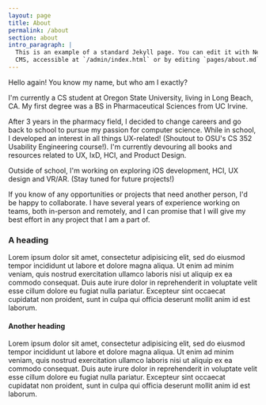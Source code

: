 ```yaml
---
layout: page
title: About
permalink: /about
section: about
intro_paragraph: |
  This is an example of a standard Jekyll page. You can edit it with Netlify
  CMS, accessible at `/admin/index.html` or by editing `pages/about.md` in a text editor.
---
```


Hello again! You know my name, but who am I exactly?

I'm currently a CS student at Oregon State University, living in Long Beach, CA. My first degree was a BS in Pharmaceutical Sciences from UC Irvine.

After 3 years in the pharmacy field, I decided to change careers and go back to school to pursue my passion for computer science. While in school, I developed an interest in all things UX-related! (Shoutout to OSU's CS 352 Usability Engineering course!). I'm currently devouring all books and resources related to UX, IxD, HCI, and Product Design. 

Outside of school, I'm working on exploring iOS development, HCI, UX design and VR/AR. (Stay tuned for future projects!)

If you know of any opportunities or projects that need another person, I'd be happy to collaborate. I have several years of experience working on teams, both in-person and remotely, and I can promise that I will give my best effort in any project that I am a part of. 


### A heading

Lorem ipsum dolor sit amet, consectetur adipisicing elit, sed do eiusmod tempor incididunt ut labore et dolore magna aliqua. Ut enim ad minim veniam, quis nostrud exercitation ullamco laboris nisi ut aliquip ex ea commodo consequat. Duis aute irure dolor in reprehenderit in voluptate velit esse cillum dolore eu fugiat nulla pariatur. Excepteur sint occaecat cupidatat non proident, sunt in culpa qui officia deserunt mollit anim id est laborum.

#### Another heading

Lorem ipsum dolor sit amet, consectetur adipisicing elit, sed do eiusmod tempor incididunt ut labore et dolore magna aliqua. Ut enim ad minim veniam, quis nostrud exercitation ullamco laboris nisi ut aliquip ex ea commodo consequat. Duis aute irure dolor in reprehenderit in voluptate velit esse cillum dolore eu fugiat nulla pariatur. Excepteur sint occaecat cupidatat non proident, sunt in culpa qui officia deserunt mollit anim id est laborum.
